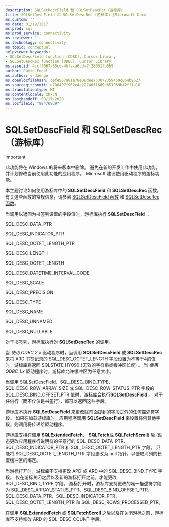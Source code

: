 ```yaml
---
description: SQLSetDescField 和 SQLSetDescRec（游标库）
title: SQLSetDescField 和 SQLSetDescRec (游标库) |Microsoft Docs
ms.custom: ''
ms.date: 01/19/2017
ms.prod: sql
ms.prod_service: connectivity
ms.reviewer: ''
ms.technology: connectivity
ms.topic: conceptual
helpviewer_keywords:
- SQLSetDescField function [ODBC], Cursor Library
- SQLSetDescRec function [ODBC], Cursor Library
ms.assetid: 4ccff067-85cd-4bfa-a6cd-7f28051fb5b9
author: David-Engel
ms.author: v-daenge
ms.openlocfilehash: cef4967a81a78e08dee733072359459c864b9627
ms.sourcegitcommit: e700497f962e4c2274df16d9e651059b42ff1a10
ms.translationtype: MT
ms.contentlocale: zh-CN
ms.lasthandoff: 08/17/2020
ms.locfileid: "88476939"
---
```

# <a name="sqlsetdescfield-and-sqlsetdescrec-cursor-library"></a>SQLSetDescField 和 SQLSetDescRec（游标库）
> [!IMPORTANT]  
>  此功能将在 Windows 的将来版本中删除。 避免在新的开发工作中使用此功能，并计划修改当前使用此功能的应用程序。 Microsoft 建议使用驱动程序的游标功能。  
  
 本主题讨论如何使用游标库中的 **SQLSetDescField** 和 **SQLSetDescRec** 函数。 有关这些函数的常规信息，请参阅 [SQLSetDescField 函数](../../../odbc/reference/syntax/sqlsetdescfield-function.md) 和 [SQLSetDescRec 函数](../../../odbc/reference/syntax/sqlsetdescrec-function.md)。  
  
 当调用以返回为书签列设置的字段值时，游标库执行 **SQLSetDescField** ：  
  
 SQL_DESC_DATA_PTR  
  
 SQL_DESC_INDICATOR_PTR  
  
 SQL_DESC_OCTET_LENGTH_PTR  
  
 SQL_DESC_LENGTH  
  
 SQL_DESC_OCTET_LENGTH  
  
 SQL_DESC_DATETIME_INTERVAL_CODE  
  
 SQL_DESC_SCALE  
  
 SQL_DESC_PRECISION  
  
 SQL_DESC_TYPE  
  
 SQL_DESC_NAME  
  
 SQL_DESC_UNNAMED  
  
 SQL_DESC_NULLABLE  
  
 对于书签列，游标库执行对 **SQLSetDescRec** 的调用。  
  
 当 *使用 ODBC 2.x* 驱动程序时，当调用 **SQLSetDescField** 或 **SQLSetDescRec** 来将 ARD 书签记录的 SQL_DESC_OCTET_LENGTH 字段设置为不等于4的值时，游标库将返回 SQLSTATE HY090 (无效的字符串或缓冲区长度) 。 当 *使用 ODBC 1.x* 驱动程序时，游标库允许缓冲区为任意大小。  
  
 当调用 SQLSetDescField、SQL_DESC_BIND_TYPE、SQL_DESC_ROW_ARRAY_SIZE 或 SQL_DESC_ROW_STATUS_PTR 字段的 SQL_DESC_BIND_OFFSET_PTR 值时，游标库会执行**SQLSetDescField** 。 对于任何行（而不仅仅是书签行），都可以返回这些字段。  
  
 游标库不执行 **SQLSetDescField** 来更改除前面提到的字段之外的任何描述符字段。 如果在加载游标库时，应用程序调用 **SQLSetDescField** 来设置任何其他字段，则调用将传递给驱动程序。  
  
 游标库支持在调用 **SQLExtendedFetch**、 **SQLFetch**或 **SQLFetchScroll**) 后 (动态更改应用程序行说明符的任意行的 SQL_DESC_DATA_PTR、SQL_DESC_INDICATOR_PTR 和 SQL_DESC_OCTET_LENGTH_PTR 字段。 只能将 SQL_DESC_OCTET_LENGTH_PTR 字段更改为 null 指针，以便取消列的长度缓冲区的绑定。  
  
 当游标打开时，游标库不支持更改 APD 或 ARD 中的 SQL_DESC_BIND_TYPE 字段。 仅在游标关闭之后以及新的游标打开之前，才能更改 SQL_DESC_BIND_TYPE 字段。 游标打开时，游标库支持更改的唯一描述符字段为 SQL_DESC_ARRAY_STATUS_PTR、SQL_DESC_BIND_OFFSET_PTR、SQL_DESC_DATA_PTR、SQL_DESC_INDICATOR_PTR、SQL_DESC_OCTET_LENGTH_PTR 和 SQL_DESC_ROWS_PROCESSED_PTR。  
  
 在调用 **SQLExtendedFetch** 或 **SQLFetchScroll** 之后以及在关闭游标之前，游标库不支持修改 ARD 的 SQL_DESC_COUNT 字段。
